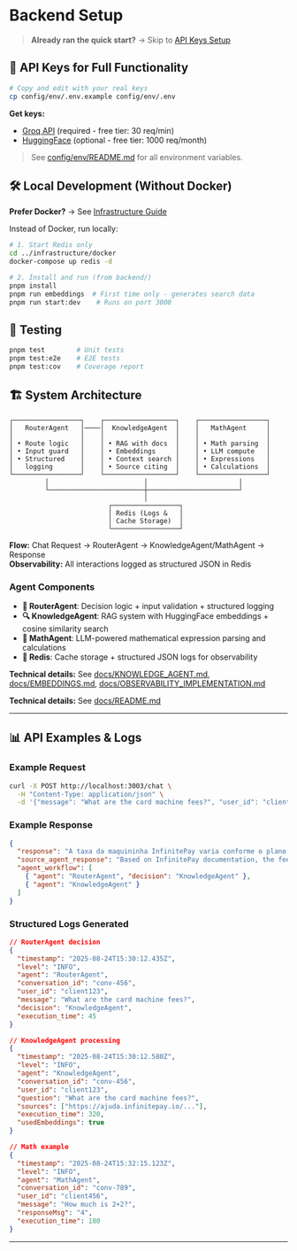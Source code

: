 # Backend Setup

> **Already ran the quick start?** → Skip to [API Keys Setup](#-api-keys-for-full-functionality)

## 🔑 API Keys for Full Functionality

```bash
# Copy and edit with your real keys
cp config/env/.env.example config/env/.env
```

**Get keys:**
- [Groq API](https://console.groq.com) (required - free tier: 30 req/min)  
- [HuggingFace](https://huggingface.co/settings/tokens) (optional - free tier: 1000 req/month)

> See [config/env/README.md](./config/env/README.md) for all environment variables.

## 🛠️ Local Development (Without Docker)

**Prefer Docker?** → See [Infrastructure Guide](../infrastructure/README.md)

Instead of Docker, run locally:

```bash
# 1. Start Redis only
cd ../infrastructure/docker
docker-compose up redis -d

# 2. Install and run (from backend/)
pnpm install
pnpm run embeddings  # First time only - generates search data
pnpm run start:dev    # Runs on port 3000
```

## 🧪 Testing

```bash
pnpm test        # Unit tests
pnpm test:e2e    # E2E tests
pnpm test:cov    # Coverage report
```

## 🏗️ System Architecture

```
┌─────────────────┐    ┌──────────────────┐    ┌─────────────────┐
│   RouterAgent   │────│  KnowledgeAgent  │    │   MathAgent     │
│                 │    │                  │    │                 │
│ • Route logic   │    │ • RAG with docs  │    │ • Math parsing  │
│ • Input guard   │    │ • Embeddings     │    │ • LLM compute   │
│ • Structured    │    │ • Context search │    │ • Expressions   │
│   logging       │    │ • Source citing  │    │ • Calculations  │
└─────────────────┘    └──────────────────┘    └─────────────────┘
         │                        │                       │
         └────────────────────────┼───────────────────────┘
                                  │
                         ┌─────────────────┐
                         │ Redis (Logs &   │
                         │ Cache Storage)  │
                         └─────────────────┘
```

**Flow:** Chat Request → RouterAgent → KnowledgeAgent/MathAgent → Response  
**Observability:** All interactions logged as structured JSON in Redis

### Agent Components
- **🧠 RouterAgent**: Decision logic + input validation + structured logging
- **🔍 KnowledgeAgent**: RAG system with HuggingFace embeddings + cosine similarity search  
- **🧮 MathAgent**: LLM-powered mathematical expression parsing and calculations
- **💾 Redis**: Cache storage + structured JSON logs for observability

**Technical details:** See [docs/KNOWLEDGE_AGENT.md](./docs/KNOWLEDGE_AGENT.md), [docs/EMBEDDINGS.md](./docs/EMBEDDINGS.md), [docs/OBSERVABILITY_IMPLEMENTATION.md](./docs/OBSERVABILITY_IMPLEMENTATION.md)

**Technical details:** See [docs/README.md](./docs/README.md)

---

## 📊 API Examples & Logs

### Example Request
```bash
curl -X POST http://localhost:3003/chat \
  -H "Content-Type: application/json" \
  -d '{"message": "What are the card machine fees?", "user_id": "client123", "conversation_id": "conv-456"}'
```

### Example Response
```json
{
  "response": "A taxa da maquininha InfinitePay varia conforme o plano...",
  "source_agent_response": "Based on InfinitePay documentation, the fees are...",
  "agent_workflow": [
    { "agent": "RouterAgent", "decision": "KnowledgeAgent" },
    { "agent": "KnowledgeAgent" }
  ]
}
```

### Structured Logs Generated
```json
// RouterAgent decision
{
  "timestamp": "2025-08-24T15:30:12.435Z",
  "level": "INFO",
  "agent": "RouterAgent",
  "conversation_id": "conv-456",
  "user_id": "client123",
  "message": "What are the card machine fees?",
  "decision": "KnowledgeAgent",
  "execution_time": 45
}

// KnowledgeAgent processing
{
  "timestamp": "2025-08-24T15:30:12.580Z",
  "level": "INFO", 
  "agent": "KnowledgeAgent",
  "conversation_id": "conv-456",
  "user_id": "client123",
  "question": "What are the card machine fees?",
  "sources": ["https://ajuda.infinitepay.io/..."],
  "execution_time": 320,
  "usedEmbeddings": true
}

// Math example  
{
  "timestamp": "2025-08-24T15:32:15.123Z",
  "level": "INFO",
  "agent": "MathAgent", 
  "conversation_id": "conv-789",
  "user_id": "client456",
  "message": "How much is 2+2?",
  "responseMsg": "4",
  "execution_time": 180
}
```

---
